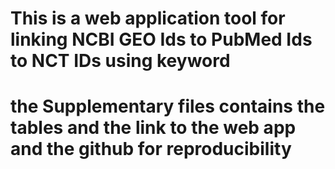# This is a web application tool for linking NCBI GEO Ids to PubMed Ids to NCT IDs using keyword

# the Supplementary files contains the tables and the link to the web app and the github for reproducibility
